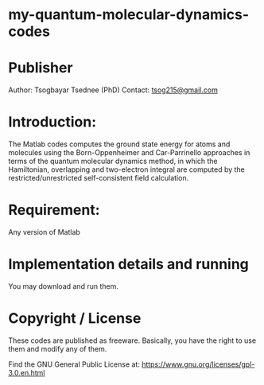 # my-quantum-molecular-dynamics-codes

# Publisher

Author: Tsogbayar Tsednee (PhD) Contact: tsog215@gmail.com

# Introduction:

The Matlab codes computes the ground state energy for atoms and molecules using the Born-Oppenheimer and Car-Parrinello approaches in terms of the quantum molecular dynamics method, in which the Hamiltonian, overlapping and two-electron integral are computed by the restricted/unrestricted self-consistent field calculation.  

# Requirement:

Any version of Matlab

# Implementation details and running

You may download and run them.

# Copyright / License

These codes are published as freeware. Basically, you have the right to use them and modify any of them.

Find the GNU General Public License at: https://www.gnu.org/licenses/gpl-3.0.en.html
